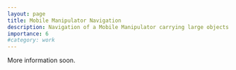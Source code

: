 ```yaml
---
layout: page
title: Mobile Manipulator Navigation
description: Navigation of a Mobile Manipulator carrying large objects in tight spaces with presence of humans.
importance: 6
#category: work
---
```

More information soon.